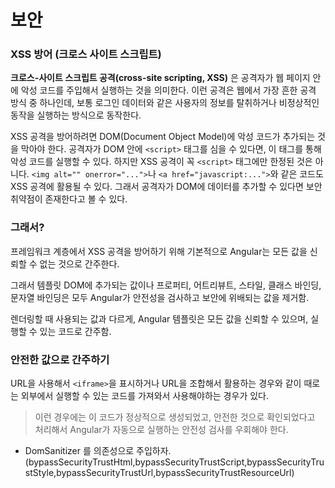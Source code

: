 # 보안

### XSS 방어 (크로스 사이트 스크립트)

**크로스-사이트 스크립트 공격(cross-site scripting, XSS)** 은 공격자가 웹 페이지 안에 악성 코드를 주입해서 실행하는 것을 의미한다.
이런 공격은 웹에서 가장 흔한 공격 방식 중 하나인데, 보통 로그인 데이터와 같은 사용자의 정보를 탈취하거나 비정상적인 동작을 실행하는 방식으로 동작한다.

XSS 공격을 방어하려면 DOM(Document Object Model)에 악성 코드가 추가되는 것을 막아야 한다.
공격자가 DOM 안에 `<script>` 태그를 심을 수 있다면, 이 태그를 통해 악성 코드를 실행할 수 있다.
하지만 XSS 공격이 꼭 `<script>` 태그에만 한정된 것은 아니다.
`<img alt="" onerror="...">`나 `<a href="javascript:...">`와 같은 코드도 XSS 공격에 활용될 수 있다.
그래서 공격자가 DOM에 데이터를 추가할 수 있다면 보안 취약점이 존재한다고 볼 수 있다.


### 그래서?
프레임워크 계층에서 XSS 공격을 방어하기 위해 기본적으로 Angular는 모든 값을 신뢰할 수 없는 것으로 간주한다.

그래서 템플릿 DOM에 추가되는 값이나 프로퍼티, 어트리뷰트, 스타일, 클래스 바인딩, 문자열 바인딩은 모두 Angular가 안전성을 검사하고 보안에 위배되는 값을 제거함.

렌더링할 때 사용되는 값과 다르게, Angular 템플릿은 모든 값을 신뢰할 수 있으며, 실행할 수 있는 코드로 간주함.

### 안전한 값으로 간주하기
URL을 사용해서 `<iframe>`을 표시하거나 URL을 조합해서 활용하는 경우와 같이
때로는 외부에서 실행할 수 있는 코드를 가져와서 사용해야하는 경우가 있다.

> 이런 경우에는 이 코드가 정상적으로 생성되었고, 안전한 것으로 확인되었다고 처리해서 Angular가 자동으로 실행하는 안전성 검사를 우회해야 한다.
- DomSanitizer 를 의존성으로 주입하자.
  (bypassSecurityTrustHtml,bypassSecurityTrustScript,bypassSecurityTrustStyle,bypassSecurityTrustUrl,bypassSecurityTrustResourceUrl)